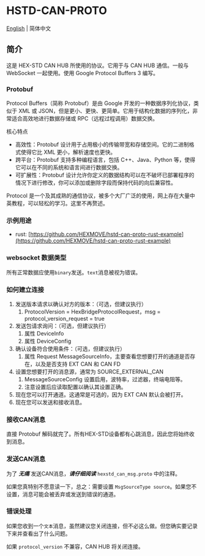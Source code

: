 # HSTD-CAN-PROTO

[English](README.md) | 简体中文

## 简介

这是 HEX-STD CAN HUB 所使用的协议。它用于与 CAN HUB 通信。一般与 WebSocket 一起使用。使用 Google Protocol Buffers 3 编写。

### Protobuf

Protocol Buffers（简称 Protobuf）是由 Google 开发的一种数据序列化协议，类似于 XML 或 JSON，但是更小、更快、更简单。它用于结构化数据的序列化，非常适合高效地进行数据存储或 RPC（远程过程调用）数据交换。

核心特点
- 高效性：Protobuf 设计用于占用极小的传输带宽和存储空间。它的二进制格式使得它比 XML 更小，解析速度也更快。
- 跨平台：Protobuf 支持多种编程语言，包括 C++、Java、Python 等，使得它可以在不同的系统和语言间进行数据交换。
- 可扩展性：Protobuf 设计允许你定义的数据结构可以在不破坏已部署程序的情况下进行修改，你可以添加或删除字段而保持代码的向后兼容性。

Protocol 是一个及其成熟的通信协议，被多个大厂广泛的使用，网上存在大量中英教程，可以轻松的学习。这里不再赘述。

### 示例用途

- rust: [https://github.com/HEXMOVE/hstd-can-proto-rust-example](https://github.com/HEXMOVE/hstd-can-proto-rust-example)

### websocket 数据类型

所有正常数据应使用`binary`发送。`text`消息被视为错误。

### 如何建立连接

1. 发送版本请求以确认对方的版本：（可选，但建议执行）
    1. ProtocolVersion = HexBridgeProtocolRequest，msg = protocol_version_request = true
2. 发送包请求询问：（可选，但建议执行）
    1. 属性 DeviceInfo
    2. 属性 DeviceConfig
3. 确认设备符合使用条件：（可选，但建议执行）
    1. 属性 Request MessageSourceInfo，主要查看您想要打开的通道是否存在，以及是否支持 EXT CAN 和 CAN FD
4. 设置您想要打开的消息源，通常为 SOURCE_EXTERNAL_CAN
    1. MessageSourceConfig 设置启用，波特率，过滤器，终端电阻等。
    2. 注意设置后应读取配置以确认其设置正确。
5. 现在您可以打开通道。这通常是可选的，因为 EXT CAN 默认会被打开。
6. 现在您可以发送和接收消息。

### 接收CAN消息

直接 Protobuf 解码就完了。所有HEX-STD设备都有心跳消息，因此您将始终收到消息。

### 发送CAN消息

为了 ***无痛*** 发送CAN消息，***请仔细阅读*** `hexstd_can_msg.proto` 中的注释。

如果您真特别不愿意读一下，总之：需要设置 `MsgSourceType source`。如果您不设置，消息可能会被丢弃或发送到错误的通道。

### 错误处理

如果您收到一个`文本`消息，虽然建议您关闭连接，但不必这么做。但您确实要记录下来并查看出了什么问题。

如果 `protocol_version` 不兼容，CAN HUB 将关闭连接。
